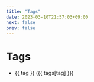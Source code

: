 ```yaml
---
title: "Tags"
date: 2023-03-10T21:57:03+09:00
next: false
prev: false
---
```


<script setup>
import { data as posts } from '../../.vitepress/theme/posts.data.js'
import {withBase} from 'vitepress';

var tags = {}
posts.forEach(post => {
    if (post.frontmatter.tags) {
        post.frontmatter.tags.forEach(tag => {
            if (tags[tag] === undefined) {
                tags[tag] = 1
            } else {
                tags[tag] += 1
            }
        })
    }
})

var tag_list = Object.keys(tags)
</script>

<h1>Tags</h1>
<ul>
  <li v-for="tag of tag_list">
    <a :href="withBase('/tags/' + encodeURIComponent(tag.replaceAll(' ', '')) + '/')">{{ tag }} ({{ tags[tag] }})</a>
  </li>
</ul>
